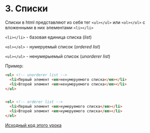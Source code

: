   # 3. Списки
  Списки в html представляют из себя тег `<ul></ul>` или `<ol></ol>` c вложенными в них элементами `<li></li>`
  
  `<li></li>` - базовая единица списка (*list*)
  
  `<ol></ol>` - нумеруемый список (*ordered list*)
  
  `<ul></ul>` - ненумерыемый список (*unorderer list*)
  
  Пример:
  
  ```html
  <ul> <!-- unorderer list -->
    <li>Первый элемент <em>ненумеруемого списка</em></li>
    <li>Второй элемент <em>ненумеруемого списка</em></li>
  </ul>
  
  
  <ol> <!-- orderer list -->
    <li>Первый элемент <em>нумеруемого списка</em></li>
    <li>Второй элемент <em>нумеруемого списка</em></li>
  </ol>
  ```
  
  [Исходный код этого урока](https://github.com/Username77177/WebLearning/blob/master/htmlsource/3.Lists.html)
  
